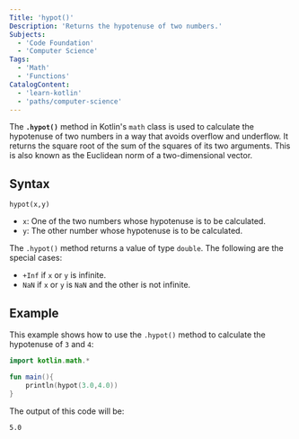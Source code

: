 ```yaml
---
Title: 'hypot()'
Description: 'Returns the hypotenuse of two numbers.'
Subjects:
  - 'Code Foundation'
  - 'Computer Science'
Tags:
  - 'Math'
  - 'Functions'
CatalogContent:
  - 'learn-kotlin'
  - 'paths/computer-science'
---
```


The **`.hypot()`** method in Kotlin's `math` class is used to calculate the hypotenuse of two numbers in a way that avoids overflow and underflow. It returns the square root of the sum of the squares of its two arguments. This is also known as the Euclidean norm of a two-dimensional vector.

## Syntax

```pseudo
hypot(x,y)
```

- `x`: One of the two numbers whose hypotenuse is to be calculated.
- `y`: The other number whose hypotenuse is to be calculated.

The `.hypot()` method returns a value of type `double`. The following are the special cases:

- `+Inf` if `x` or `y` is infinite.
- `NaN` if `x` or `y` is `NaN` and the other is not infinite.

## Example

This example shows how to use the `.hypot()` method to calculate the hypotenuse of `3` and `4`:

```kotlin
import kotlin.math.*

fun main(){
    println(hypot(3.0,4.0))
}
```

The output of this code will be:

```shell
5.0
```
